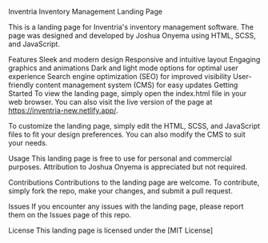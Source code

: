 Inventria Inventory Management Landing Page

This is a landing page for Inventria's inventory management software. The page was designed and developed by Joshua Onyema using HTML, SCSS, and JavaScript.

Features
Sleek and modern design
Responsive and intuitive layout
Engaging graphics and animations
Dark and light mode options for optimal user experience
Search engine optimization (SEO) for improved visibility
User-friendly content management system (CMS) for easy updates
Getting Started
To view the landing page, simply open the index.html file in your web browser. You can also visit the live version of the page at https://inventria-new.netlify.app/.

To customize the landing page, simply edit the HTML, SCSS, and JavaScript files to fit your design preferences. You can also modify the CMS to suit your needs.

Usage
This landing page is free to use for personal and commercial purposes. Attribution to Joshua Onyema is appreciated but not required.

Contributions
Contributions to the landing page are welcome. To contribute, simply fork the repo, make your changes, and submit a pull request.

Issues
If you encounter any issues with the landing page, please report them on the Issues page of this repo.

License
This landing page is licensed under the [MIT License]
